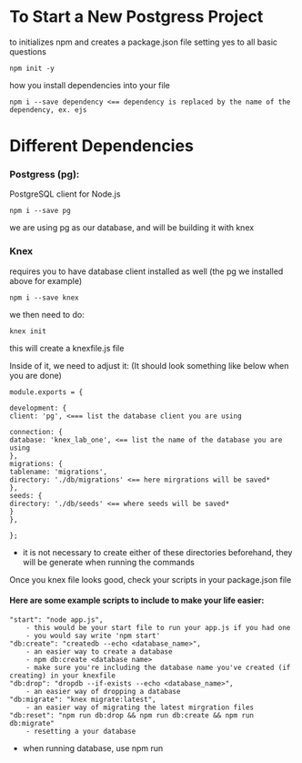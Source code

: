 # To Start a New Postgress Project

to initializes npm and creates a package.json file setting yes to all basic questions

    npm init -y

how you install dependencies into your file

    npm i --save dependency <== dependency is replaced by the name of the dependency, ex. ejs

# Different Dependencies

### Postgress (pg):

PostgreSQL client for Node.js

    npm i --save pg

we are using pg as our database, and will be building it with knex

### Knex

requires you to have database client installed as well (the pg we installed above for example)

    npm i --save knex

we then need to do:

    knex init

this will create a knexfile.js file

Inside of it, we need to adjust it:
(It should look something like below when you are done)

    module.exports = {

    development: {
    client: 'pg', <=== list the database client you are using

    connection: {
    database: 'knex_lab_one', <== list the name of the database you are using
    },
    migrations: {
    tablename: 'migrations',
    directory: './db/migrations' <== here mirgrations will be saved*
    },
    seeds: {
    directory: './db/seeds' <== where seeds will be saved*
    }
    },

    };

- it is not necessary to create either of these directories beforehand, they will be generate when running the commands

Once you knex file looks good, check your scripts in your package.json file

#### Here are some example scripts to include to make your life easier:

    "start": "node app.js",
        - this would be your start file to run your app.js if you had one
        - you would say write 'npm start'
    "db:create": "createdb --echo <database_name>",
        - an easier way to create a database
        - npm db:create <database name>
        - make sure you're including the database name you've created (if creating) in your knexfile
    "db:drop": "dropdb --if-exists --echo <database_name>",
        - an easier way of dropping a database
    "db:migrate": "knex migrate:latest",
        - an easier way of migrating the latest mirgration files
    "db:reset": "npm run db:drop && npm run db:create && npm run db:migrate"
        - resetting a your database

- when running database, use npm run <script>

### Commands for Knex:

base commands without using the shortform possibly created in your scripts

    knex migrate:make <filename>

makes a new migration file (replace filename with the name of your migration table)
as specified in your knexfile, it will be created inside the db/migrations directories

    knex mirgrate:latest

will migrate any of your unmigrated files
once you've migrated a file you shouldn't change it, either make a new migration or rollback your migration

    knex seed:make <filename>

makes a new seed file (replace filename with the name of your seed)
as specified in your knexfile, it will be created inside the db/seeds directories

    knex seed:run

runs your seed files within the directory

https://devhints.io/knex

- this is a super helpful cheat sheet
